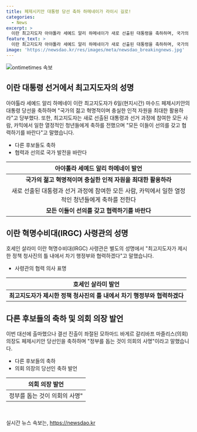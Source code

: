 ```yaml
---
title: 페제시키안 대통령 당선 축하 하메네이가 라이시 길로!
categories:
  - News
excerpt: >
  이란 최고지도자 아야톨라 세예드 알리 하메네이가 새로 선출된 대통령을 축하하며, 국가의 젊고 혁명적이며 충실한 인적 자원을 최대한 활용하라고 당부했다. 또한, 이번 대선에 출마했지만 결선 진출에 실패한 인물들도 페제시키안 당선을 축하하며 협력의 의지를 피력했다. 최고지도자와 혁명수비대(IRGC) 사령관의 성명은 향후 행정부와의 협력을 강조하는 내용을 담고 있다.
feature_text: >
  이란 최고지도자 아야톨라 세예드 알리 하메네이가 새로 선출된 대통령을 축하하며, 국가의 젊고 혁명적이며 충실한 인적 자원을 최대한 활용하라고 당부했다. 또한, 이번 대선에 출마했지만 결선 진출에 실패한 인물들도 페제시키안 당선을 축하하며 협력의 의지를 피력했다. 최고지도자와 혁명수비대(IRGC) 사령관의 성명은 향후 행정부와의 협력을 강조하는 내용을 담고 있다.
image: 'https://newsdao.kr/res/images/meta/newsdao_breakingnews.jpg'
---
```


<p><img src="https://newsdao.kr/res/images/meta/newsdao_breakingnews.jpg" alt="ontimetimes 속보" /></p>

<h2 data-ke-size="size26">이란 대통령 선거에서 최고지도자의 성명</h2>

<p data-ke-size="size16">아야톨라 세예드 알리 하메네이 이란 최고지도자가 6일(현지시간) 마수드 페제시키안의 대통령 당선을 축하하며 "국가의 젊고 혁명적이며 충실한 인적 자원을 최대한 활용하라"고 당부했다. 또한, 최고지도자는 새로 선출된 대통령과 선거 과정에 참여한 모든 사람, 카믹에서 일한 열정적인 청년들에게 축하를 전했으며 "모든 이들이 선의를 갖고 협력하기를 바란다"고 말했습니다.</p>

<ul>
<li>다른 후보들도 축하</li>
<li>협력과 선의로 국가 발전을 바란다</li>
</ul>

<table>
<thead>
<tr>
<th style="text-align: center;">아야톨라 세예드 알리 하메네이 발언</th>
</tr>
</thead>
<tbody>
<tr>
<td style="text-align: center; height: 17px;"><b>국가의 젊고 혁명적이며 충실한 인적 자원을 최대한 활용하라</b></td>
</tr>
<tr>
<td style="text-align: center;">새로 선출된 대통령과 선거 과정에 참여한 모든 사람, 카믹에서 일한 열정적인 청년들에게 축하를 전한다</td>
</tr>
<tr>
<td style="text-align: center;"><b>모든 이들이 선의를 갖고 협력하기를 바란다</b></td>
</tr>
</tbody>
</table>

<h2 data-ke-size="size26">이란 혁명수비대(IRGC) 사령관의 성명</h2>

<p data-ke-size="size16">호세인 살라미 이란 혁명수비대(IRGC) 사령관은 별도의 성명에서 "최고지도자가 제시한 정책 청사진의 틀 내에서 차기 행정부와 협력하겠다"고 말했습니다.</p>

<ul>
<li>사령관의 협력 의사 표명</li>
</ul>

<table>
<thead>
<tr>
<th style="text-align: center;">호세인 살라미 발언</th>
</tr>
</thead>
<tbody>
<tr>
<td style="text-align: center;"><b>최고지도자가 제시한 정책 청사진의 틀 내에서 차기 행정부와 협력하겠다</b></td>
</tr>
</tbody>
</table>

<h2 data-ke-size="size26">다른 후보들의 축하 및 의회 의장 발언</h2>

<p data-ke-size="size16">이번 대선에 출마했으나 결선 진출이 좌절된 모하마드 바게르 갈리바프 마즐리스(의회) 의장도 페제시키안 당선인을 축하하며 "정부를 돕는 것이 의회의 사명"이라고 말했습니다. </p>

<ul>
<li>다른 후보들의 축하</li>
<li>의회 의장의 당선인 축하 발언</li>
</ul>

<table>
<thead>
<tr>
<th style="text-align: center;">의회 의장 발언</th>
</tr>
</thead>
<tbody>
<tr>
<td style="text-align: center;">정부를 돕는 것이 의회의 사명"</td>
</tr>
</tbody>
</table>

<p data-ke-size="size16">&nbsp;</p>
실시간 뉴스 속보는, <a href="https://newsdao.kr" rel="dofollow">https://newsdao.kr</a>


